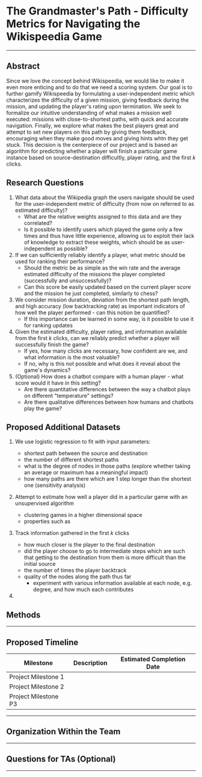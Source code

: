# The Grandmaster's Path - Difficulty Metrics for Navigating the Wikispeedia Game

---

## Abstract

Since we love the concept behind Wikispeedia, we would like to make it even more enticing and to do that we need a 
scoring system. 
Our goal is to further gamify Wikispeedia by formulating a user-independent metric which characterizes the difficulty 
of a given mission, giving feedback during the mission, and updating the player's rating upon termination. 
We seek to formalize our intuitive understanding of what makes a mission well executed:
missions with close-to-shortest paths, with quick and accurate navigation.
Finally, we explore what makes the best players great and attempt to set new players on this path by giving them 
feedback, encouraging when they make good moves and giving hints whtn they get stuck. 
This decision is the centerpiece of our project and is based an algorithm for predicting whether a player will finish 
a particular game instance based on source-destination difficultly, player rating, and the first $k$ clicks. 

## Research Questions

1. What data about the Wikipedia graph the users navigate should be used for the user-independent metric of difficulty
   (from now on referred to as estimated difficulty)?
   - What are the relative weights assigned to this data and are they correlated?
   - Is it possible to identify users which played the game only a few times and thus have little experience, allowing
     us to exploit their lack of knowledge to extract these weights, which should be as user-independent as possible?
2. If we can sufficiently reliably identify a player, what metric should be used for ranking their performance?
   - Should the metric be as simple as the win rate and the average estimated difficulty of the missions the player
     completed (successfully and unsuccessfully)?
   - Can this score be easily updated based on the current player score and the mission he just completed, similarly to 
     chess?
3. We consider mission duration, deviation from the shortest path length, and high accuracy (low backtracking rate) as
   important indicators of how well the player performed - can this notion be quantified?
   - If this importance can be learned in some way, is it possible to use it for ranking updates
4. Given the estimated difficulty, player rating, and information available from the first $k$ clicks, can we reliably 
   predict whether a player will successfully finish the game?
   - If yes, how many clicks are necessary, how confident are we, and what information is the most valuable?
   - If no, why is this not possible and what does it reveal about the game's dynamics?
5. (Optional) How does a chatbot compare with a human player - what score would it have in this setting?
   - Are there quantitative differences between the way a chatbot plays on different "temperature" settings?
   - Are there qualitative differences between how humans and chatbots play the game?

   

## Proposed Additional Datasets


1. We use logistic regression to fit  with input parameters:
   - shortest path between the source and destination
   - the number of different shortest paths
   - what is the degree of nodes in those paths (explore whether taking an average or maximum has a meaningful impact)
   - how many paths are there which are 1 step longer than the shortest one (sensitivity analysis)

2. Attempt to estimate how well a player did in a particular game with an unsupervised algorithm
   - clustering games in a higher dimensional space
   - properties such as 

3. Track information gathered in the first $k$ clicks
   - how much closer is the player to the final destination
   - did the player choose to go to intermediate steps which are such that getting to the destination from them is more
     difficult than the initial source
   - the number of times the player backtrack
   - quality of the nodes along the path thus far 
     - experiment with various information available at each node, e.g. degree, and how much each contributes

4. 

## Methods

---

## Proposed Timeline

| Milestone               | Description                                         | Estimated Completion Date |
|-------------------------|-----------------------------------------------------|----------------------------|
| Project Milestone 1     |                                                     |                            |
| Project Milestone 2     |                                                     |                            |
| Project Milestone P3    |                                                     |                            |

---

## Organization Within the Team

---

## Questions for TAs (Optional)

---
